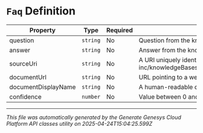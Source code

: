 # `Faq` Definition

| Property | Type | Required | Description |
|----------|------|----------|-------------|
| question | `string` | No | Question from the knowledge base that was matched to user request. |
| answer | `string` | No | Answer from the knowledge base corresponding to the identified question. |
| sourceUri | `string` | No | A URI uniquely identifying the document, e.g. projects/acme-inc/knowledgeBases/MTAyNjgxNDU1Nzc3NTM1NzU0MjQ/documents/MTI5ODc3NzQzOTQ5MTc5NzgxMTI. |
| documentUrl | `string` | No | URL pointing to a web page if document was sourced from a URL. |
| documentDisplayName | `string` | No | A human-readable description of the document, e.g. 'Sample store FAQ' |
| confidence | `number` | No | Value between 0 and 1. 1 corresponds to very confident, 0 to not confident at all |

---

*This file was automatically generated by the Generate Genesys Cloud Platform API classes utility on 2025-04-24T15:04:25.599Z*